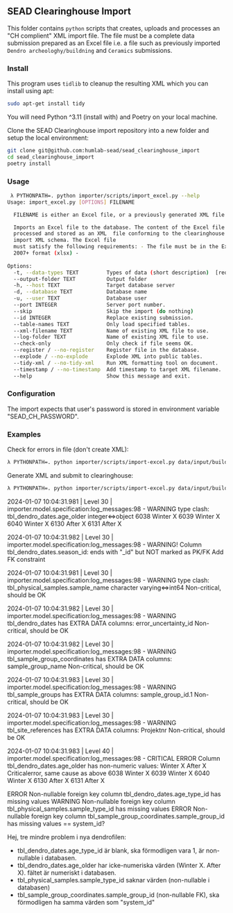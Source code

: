 
##  SEAD Clearinghouse Import
This folder contains `python` scripts that creates, uploads and processes an "CH complient" XML import file. The file must be a complete data submission prepared as an Excel file i.e. a file such as previously imported `Dendro archeologhy/buildning` and `Ceramics` submissions.

### Install
This program uses `tidlib` to cleanup the resulting XML which you can install using apt:

```bash
sudo apt-get install tidy
```

You will need Python ^3.11 (install with) and Poetry on your local machine.

Clone the SEAD Clearinghouse import repository into a new folder and setup the local environment:

```bash
git clone git@github.com:humlab-sead/sead_clearinghouse_import
cd sead_clearinghouse_import
poetry install
```
### Usage

```bash
 λ PYTHONPATH=. python importer/scripts/import_excel.py --help
Usage: import_excel.py [OPTIONS] FILENAME

  FILENAME is either an Excel file, or a previously generated XML file.

  Imports an Excel file to the database. The content of the Excel file is
  processed and stored as an XML  file conforming to the clearinghouse data
  import XML schema. The Excel file
  must satisfy the following requirements: - The file must be in the Excel
  2007+ format (xlsx) -
  
Options:
  -t, --data-types TEXT         Types of data (short description)  [required]
  --output-folder TEXT          Output folder
  -h, --host TEXT               Target database server
  -d, --database TEXT           Database name
  -u, --user TEXT               Database user
  --port INTEGER                Server port number.
  --skip                        Skip the import (do nothing)
  --id INTEGER                  Replace existing submission.
  --table-names TEXT            Only load specified tables.
  --xml-filename TEXT           Name of existing XML file to use.
  --log-folder TEXT             Name of existing XML file to use.
  --check-only                  Only check if file seems OK.
  --register / --no-register    Register file in the database.
  --explode / --no-explode      Explode XML into public tables.
  --tidy-xml / --no-tidy-xml    Run XML formatting tool on document.
  --timestamp / --no-timestamp  Add timestamp to target XML filename.
  --help                        Show this message and exit.

```

### Configuration

The import expects that user's password is stored in environment variable "SEAD_CH_PASSWORD".

### Examples

Check for errors in file (don't create XML):

```bash
λ PYTHONPATH=. python importer/scripts/import-excel.py data/input/building_dendro_2023-12_import.xlsx --check-only --data-types dendrochronology
```

Generate XML and submit to clearinghouse:

```bash
λ PYTHONPATH=. python importer/scripts/import-excel.py data/input/building_dendro_2023-12_import.xlsx --data-types dendrochronology
```

2024-01-07 10:04:31.981 | Level 30 | importer.model.specification:log_messages:98 - WARNING type clash: tbl_dendro_dates.age_older integer<=>object
  6038	Winter X
  6039	Winter X
  6040	Winter X
  6130	After X
  6131	After X

2024-01-07 10:04:31.982 | Level 30 | importer.model.specification:log_messages:98 - WARNING! Column tbl_dendro_dates.season_id: ends with "_id" but NOT marked as PK/FK
  Add FK constraint

2024-01-07 10:04:31.981 | Level 30 | importer.model.specification:log_messages:98 - WARNING type clash: tbl_physical_samples.sample_name character varying<=>int64
  Non-critical, should be OK

2024-01-07 10:04:31.982 | Level 30 | importer.model.specification:log_messages:98 - WARNING tbl_dendro_dates has EXTRA DATA columns: error_uncertainty_id
  Non-critical, should be OK

2024-01-07 10:04:31.982 | Level 30 | importer.model.specification:log_messages:98 - WARNING tbl_sample_group_coordinates has EXTRA DATA columns: sample_group_name
  Non-critical, should be OK

2024-01-07 10:04:31.983 | Level 30 | importer.model.specification:log_messages:98 - WARNING tbl_sample_groups has EXTRA DATA columns: sample_group_id.1
  Non-critical, should be OK

2024-01-07 10:04:31.983 | Level 30 | importer.model.specification:log_messages:98 - WARNING tbl_site_references has EXTRA DATA columns: Projektnr
  Non-critical, should be OK

2024-01-07 10:04:31.983 | Level 40 | importer.model.specification:log_messages:98 - CRITICAL ERROR Column tbl_dendro_dates.age_older has non-numeric values: Winter X After X
  Criticalerror, same cause as above
  6038	Winter X
  6039	Winter X
  6040	Winter X
  6130	After X
  6131	After X


ERROR   Non-nullable foreign key column tbl_dendro_dates.age_type_id                 has missing values
WARNING Non-nullable foreign key column tbl_physical_samples.sample_type_id          has missing values
ERROR   Non-nullable foreign key column tbl_sample_group_coordinates.sample_group_id has missing values == system_id?

Hej, tre mindre problem i nya dendrofilen: 

- tbl_dendro_dates.age_type_id är blank, ska förmodligen vara 1, är non-nullable i databasen.
- tbl_dendro_dates.age_older har icke-numeriska värden (Winter X. After X). fältet är numeriskt i databasen.
- tbl_physical_samples.sample_type_id saknar värden (non-nullable i databasen)
- tbl_sample_group_coordinates.sample_group_id (non-nullable FK), ska förmodligen ha samma värden som "system_id"


